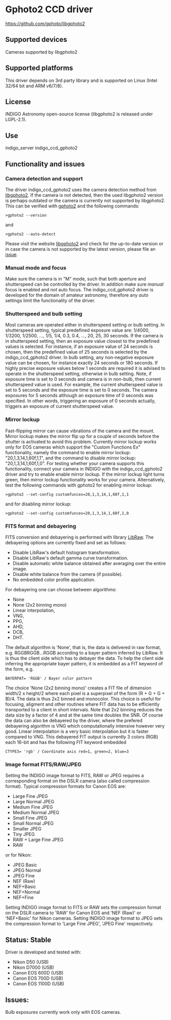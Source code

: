 # Gphoto2 CCD driver

https://github.com/gphoto/libgphoto2

## Supported devices

Cameras supported by libgphoto2

## Supported platforms

This driver depends on 3rd party library and is supported on Linux (Intel 32/64 bit and ARM v6/7/8).

## License

INDIGO Astronomy open-source license (libgphoto2 is released under LGPL-2.1).

## Use

indigo_server indigo_ccd_gphoto2

## Functionality and issues

### Camera detection and support
The driver indigo_ccd_gphoto2 uses the camera detection method from [libgphoto2](https://github.com/gphoto/libgphoto2).
If the camera is not detected, then the used libgphoto2 version is perhaps outdated or
the camera is currently not supported by libgphoto2.
This can be verified with [gphoto2](https://github.com/gphoto/gphoto2) and the following commands:
```
>gphoto2 --version
```
and
```
>gphoto2 --auto-detect
```
Please visit the website [libgphoto2](https://github.com/gphoto/libgphoto2) and check for the
up-to-date version or in case the camera is not supported by the latest version, please
file an [issue](https://github.com/gphoto/libgphoto2/issues).

### Manual mode and focus
Make sure the camera is in "M" mode, such that both aperture and shutterspeed can be controlled by the driver.
In addition make sure *manual* focus is enabled and *not* auto focus. The indigo_ccd_gphoto2 driver is
developed for the domain of amateur astronomy, therefore any *auto* settings limit the functionality of the driver.

### Shutterspeed and bulb setting
Most cameras are operated either in shutterspeed setting or bulb setting.
In shutterspeed setting, typical predefined exposure value are: 1/4000, 1/3200, 1/2500, ..., 1/5, 1/4, 0.3, 0.4, ..., 20, 25, 30 seconds.
If the camera is in shutterspeed setting, then an exposure value closest to the predefined values is selected. For instance,
if an exposure value of 24 seconds is chosen, then the predefined value of 25 seconds is selected by the
indigo_ccd_gphoto2 driver. In bulb setting, any non-negative exposure value can be chosen,
for instance exactly 24 seconds or 180 seconds. If highly precise exposure values
below 1 seconds are required it is advised to operate in the shutterspeed setting, otherwise in bulb setting.
Note, if exposure time is set to 0 seconds and camera is in non-bulb, then current shutterspeed value is used. For example, the
current shutterspeed value is set to 5 seconds and the exposure time is set to 0 seconds. The camera exposures for 5 seconds
although an exposure time of 0 seconds was specified. In other words, triggering an exposure of 0 seconds actually,
triggers an exposure of current shutterspeed value.

### Mirror lockup
Fast-flipping mirror can cause vibrations of the camera and the mount.
Mirror lockup makes the mirror flip up for a couple of seconds before the shutter is activated to avoid this problem.
Currently mirror lockup works only for EOS cameras which support the "Custom Functions Ex" functionality, namely
the command to enable mirror lockup: "20,1,3,14,1,60f,1,1", and the command to disable mirror lockup: "20,1,3,14,1,60f,1,0".
For testing whether your camera supports this functionality, connect your camera
in INDIGO with the indigo_ccd_gphoto2 driver and try to enable enable mirror lockup. If the mirror lockup light turns green,
then mirror lockup functionality works for your camera.
Alternatively, test the following commands with gphoto2 for enabling mirror lockup:
```
>gphoto2 --set-config customfuncex=20,1,3,14,1,60f,1,1
```
and for disabling mirror lockup:
```
>gphoto2 --set-config customfuncex=20,1,3,14,1,60f,1,0
```

### FITS format and debayering
FITS conversion and debayering is performed with library [LibRaw](https://github.com/LibRaw/LibRaw).
The debayering options are currently fixed and set as follows:
* Disable LibRaw's default histogram transformation.
* Disable LibRaw's default gamma curve transformation.
* Disable automatic white balance obtained after averaging over the entire image.
* Disable white balance from the camera (if possible).
* No embedded color profile application.

For debayering one can choose between algorithms:
* None
* None (2x2 binning mono)
* Linear interpolation,
* VNG,
* PPG,
* AHD,
* DCB,
* DHT.

The default algorithm is 'None', that is, the data is delivered in raw format, e.g. RGGBRGGB...RGGB according to a
bayer pattern inferred by LibRaw.
It is thus the client side which has to debayer the data. To help the client side inferring the appropriate bayer pattern,
it is embedded as a FIT keyword of the form, e.g.
```
BAYERPAT= 'RGGB' / Bayer color pattern
```
The choice 'None (2x2 binning mono)' creates a FIT file of dimension width/2 x height/2 where each pixel is a superpixel of the form (R + G + G + B)/4.
The data is thus 2x2 binned and monocolor. This choice is useful for focusing, aligment and other
routines where FIT data has to be efficiently transported to a client in short intervals.
Note that 2x2 binning reduces the data size by a factor of 4 and at the same time doubles the SNR.
Of course the data can also be debayered by the driver, where the prefered debayering algorithm is VNG which computationally
intensive however very good. Linear interpolation is a very basic interpolation but it is faster compared to VNG.
This debayered FIT output is currently 3 colors (RGB) each 16-bit and has the following FIT keyword embedded
```
CTYPE3= 'rgb' / Coordinate axis red=1, green=2, blue=3
```

### Image format FITS/RAW/JPEG
Setting the INDIGO image format to FITS, RAW or JPEG requires a corresponding format on the DSLR camera (also called compression format).
Typical compression formats for Canon EOS are:
* Large Fine JPEG
* Large Normal JPEG
* Medium Fine JPEG
* Medium Normal JPEG
* Small Fine JPEG
* Small Normal JPEG
* Smaller JPEG
* Tiny JPEG
* RAW + Large Fine JPEG
* RAW

or for Nikon:
* JPEG Basic
* JPEG Normal
* JPEG Fine
* NEF (Raw)
* NEF+Basic
* NEF+Normal
* NEF+Fine

Setting INDIGO image format to FITS or RAW sets the compression format
on the DSLR camera to 'RAW' for Canon EOS and 'NEF (Raw)' or 'NEF+Basic' for Nikon cameras.
Setting INDIGO image format to JPEG sets the compression format to 'Large Fine JPEG', 'JPEG Fine' respectively.

## Status: Stable

Driver is developed and tested with:
* Nikon D50 (USB)
* Nikon D7000 (USB)
* Canon EOS 600D (USB)
* Canon EOS 700D (USB)
* Canon EOS 1100D (USB)

## Issues:
Bulb exposures currently work only with EOS cameras.
